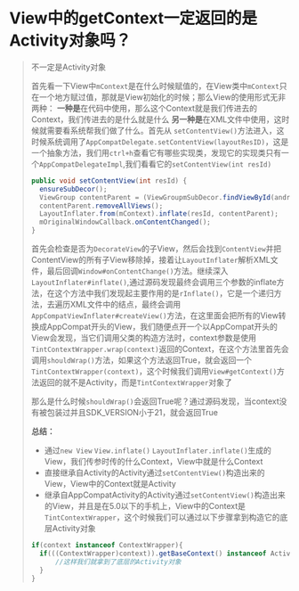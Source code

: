 # View中的getContext一定返回的是Activity对象吗？

> 不一定是Activity对象
>
> 首先看一下View中`mContext`是在什么时候赋值的，在View类中`mContext`只在一个地方赋过值，那就是View初始化的时候；那么View的使用形式无非两种：
> **一种是**在代码中使用，那么这个Context就是我们传进去的Context，我们传进去的是什么就是什么
> **另一种是**在XML文件中使用，这时候就需要看系统帮我们做了什么。首先从 `setContentView()`方法进入，这时候系统调用了`AppCompatDelegate.setContentView(layoutResID)`，这是一个抽象方法，我们用`ctrl+h`查看它有哪些实现类，发现它的实现类只有一个`AppCompatDelegateImpl`,我们看看它的`setContentView(int resId)`
>
> ```Java
> public void setContentView(int resId) {
> 	ensureSubDecor();
> 	ViewGroup contentParent = (ViewGroupmSubDecor.findViewById(android.R.id.content);
> 	contentParent.removeAllViews();
> 	LayoutInflater.from(mContext).inflate(resId, contentParent);
> 	mOriginalWindowCallback.onContentChanged();
> }
> ```
>
> 首先会检查是否为`DecorateView`的子View，然后会找到`ContentView`并把ContentView的所有子View移除掉，接着让`LayoutInflater`解析XML文件，最后回调`Window#onContentChange()`方法。继续深入`LayoutInflater#inflate()`,通过源码发现最终会调用三个参数的inflate方法，在这个方法中我们发现起主要作用的是`rInflate()`，它是一个递归方法，去遍历XML文件中的结点，最终会调用`AppCompatViewInflater#createView()`方法，在这里面会把所有的View转换成AppCompat开头的View，我们随便点开一个以AppCompat开头的View会发现，当它们调用父类的构造方法时，context参数是使用`TintContextWrapper.wrap(context)`返回的Context，在这个方法里首先会调用`shouldWrap()`方法，如果这个方法返回True，就会返回一个`TintContextWrapper(context)`，这个时候我们调用`View#getContext()`方法返回的就不是Activity，而是`TintContextWrapper`对象了
>
> 那么是什么时候`shouldWrap()`会返回True呢？通过源码发现，当context没有被包装过并且SDK_VERSION小于21，就会返回True
>
> **总结：**
>
> - 通过`new View` `View.inflate()` `LayoutInflater.inflate()`生成的View，我们传参时传的什么Context，View中就是什么Context
> - 直接继承自Activity的Activity通过`setContentView()`构造出来的View，View中的Context就是Activity
> - 继承自AppCompatActivity的Activity通过`setContentView()`构造出来的View，并且是在5.0以下的手机上，View中的Context是`TintContextWrapper`，这个时候我们可以通过以下步骤拿到构造它的底层Activity对象
> ```Java
> if(context instanceof ContextWrapper){
> 	if(((ContextWrapper)context)).getBaseContext() instanceof Activity){
> 		//这样我们就拿到了底层的Activity对象
>   }
> }
> ```

